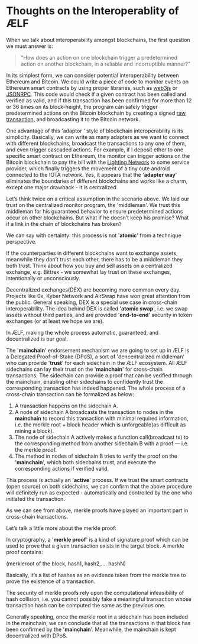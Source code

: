 # Thoughts on the Interoperablity of ÆLF

When we talk about interoperability amongst blockchains, the first question we must answer is: 

> "How does an action on one blockchain trigger a predetermined action on another blockchain, in a reliable and incorruptible manner?"

In its simplest form, we can consider potential interoperability between Ethereum and Bitcoin. We could write a piece of code to monitor events on Ethereum smart contracts by using proper libraries, 
such as [web3js](https://github.com/ethereum/web3.js/) or [JSONRPC](https://github.com/ethereum/wiki/wiki/JSON-RPC).
This code would check if a given contract has been called and verified as valid, and if this transaction 
has been confirmed for more than 12 or 36 times on its block-height, the program can safely trigger predetermined actions 
on the Bitcoin blockchain by creating a signed [raw transaction](https://en.bitcoin.it/wiki/Raw_Transactions), and broadcasting
it to the Bitcoin network. 

One advantage of this 'adaptor ' style of blockchain interoperability is its simplicity. Basically, we can write as many adapters
as we want to connect with different blockchains, broadcast the transactions to any one of them, and even trigger cascaded actions. 
For example, if I deposit ether to one specific smart contract on Ethereum, the monitor can trigger actions on the Bitcoin blockchain to pay
the bill with the [Lighting Network](https://lightning.network/) to some service provider, which finally triggers the movement of a tiny cute
android connected to the IOTA network. Yes,  it appears that the '**adapter way**' eliminates the boundaries of different blockchains
and works like a charm, except one major drawback - it is centralized.

Let’s think twice on a critical assumption in the scenario above. We laid our trust on the centralized monitor program, the 'middleman'. We trust this middleman for his guaranteed behavior  to ensure predetermined actions occur on other blockchains. But what if he doesn’t keep
his promise? What if a link in the chain of blockchains has broken? 

We can say with certainty: this process is not '**atomic**' from a technique 
perspective.

If the counterparties in different blockchains want to exchange assets, meanwhile they don’t trust each other, there has to be
a middleman they both trust.  Think about how you buy and sell assets on a centralized exchange, e.g. Bittrex - we somewhat lay trust
on these exchanges, intentionally or unconsciously.

Decentralized exchanges(DEX) are becoming more common every day.  Projects like 0x, Kyber Network and AirSwap have won great attention from 
the public. General speaking, DEX is a special use case in cross-chain interoperability. The idea behind DEX is called '**atomic swap**', 
i.e. we swap assets without third parties, and are provided '**end-to-end**' security in token exchanges (or at least we hope we are).

In ÆLF, making the whole process automatic, guaranteed, and decentralized is our goal.

The '**mainchain**' endorsement mechanism we are going to set up in ÆLF is a Delegated Proof-of-Stake (DPoS), a sort of 'dencentralized middleman' who can provide '**trust**' 
for each sidechain in the ÆLF ecosystem. All ÆLF sidechains can lay their trust on the '**mainchain**' for cross-chain
transactions. The sidechain can provide a proof that can be verified through the mainchain, enabling other sidechains to confidently trust the corresponding transaction has indeed happened. The whole process of a 
cross-chain transaction can be formalized as below:

1. A transaction happens on the sidechain A.
2. A node of sidechain A broadcasts the transaction to nodes in the **mainchain** to record this transaction with minimal required information, i.e. the merkle root + block header which is unforgeable(as difficult as mining a block). 
3. The node of sidechain A actively makes a function call(broadcast tx) to the corresponding method from another sidechain B with a proof — i.e. the merkle proof. 
4. The method in nodes of sidechain B tries to verify the proof on the '**mainchain**', which both sidechains trust, and execute the corresponding actions if verified valid.

This process is actually an '**active**' process. If we trust the smart contracts (open source)
on both sidechains, we can confirm that the above procedure will definitely run as expected - automatically and controlled 
by the one who initiated the transaction.

As we can see from above, merkle proofs have played an important part in cross-chain transactions.  

Let’s talk a little more about the merkle proof:

In cryptography, a '**merkle proof**' is a kind of signature proof which can be used to prove that a given transaction exists 
in the target block.  A merkle proof contains:

(merkleroot of the block, hash1, hash2,…. hashN)

Basically, it’s a list of hashes as an evidence taken from the merkle tree to prove the existence of a transaction. 

The security of merkle proofs rely upon the computational infeasibility of hash collision, i.e. you cannot possibly fake 
a meaningful transaction whose transaction hash can be computed the same as the previous one. 

Generally speaking, once the merkle root in a sidechain has been included in the mainchain, we can conclude that all the transactions in 
that block has been confirmed by the '**mainchain**'.  Meanwhile, the mainchain is kept decentralized with DPoS.
